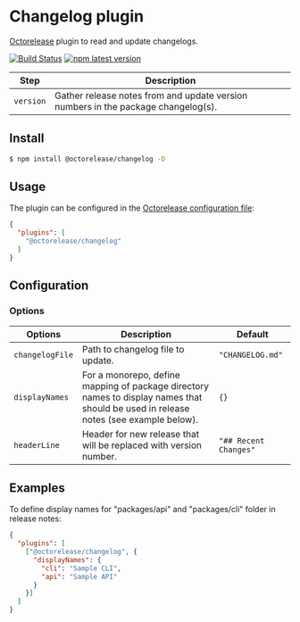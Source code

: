 # Changelog plugin

[Octorelease](https://github.com/octorelease/octorelease) plugin to read and update changelogs.

[![Build Status](https://github.com/octorelease/octorelease/workflows/Test/badge.svg)](https://github.com/octorelease/octorelease/actions?query=workflow%3ATest+branch%3Amaster)
[![npm latest version](https://img.shields.io/npm/v/@octorelease/changelog/latest.svg)](https://www.npmjs.com/package/@octorelease/changelog)
<!-- [![npm next version](https://img.shields.io/npm/v/@octorelease/changelog/next.svg)](https://www.npmjs.com/package/@octorelease/changelog) -->

| Step | Description |
|------|-------------|
| `version` | Gather release notes from and update version numbers in the package changelog(s). |

## Install

```bash
$ npm install @octorelease/changelog -D
```

## Usage

The plugin can be configured in the [Octorelease configuration file](https://github.com/octorelease/octorelease/blob/master/docs/usage.md#configuration):

```json
{
  "plugins": [
    "@octorelease/changelog"
  ]
}
```

## Configuration

### Options

| Options | Description | Default |
| ------- | ----------- | ------- |
| `changelogFile` | Path to changelog file to update. | `"CHANGELOG.md"` |
| `displayNames` | For a monorepo, define mapping of package directory names to display names that should be used in release notes (see example below). | `{}` |
| `headerLine` | Header for new release that will be replaced with version number. | `"## Recent Changes"` |

## Examples

To define display names for "packages/api" and "packages/cli" folder in release notes:

```json
{
  "plugins": [
    ["@octorelease/changelog", {
      "displayNames": {
        "cli": "Sample CLI",
        "api": "Sample API"
      }
    }]
  ]
}
```
